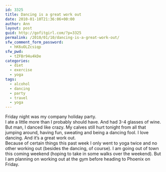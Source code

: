 ```yaml
---
id: 3325
title: Dancing is a great work out
date: 2010-01-10T21:36:06+00:00
author: Ann
layout: post
guid: http://gofitgirl.com/?p=3325
permalink: /2010/01/10/dancing-is-a-great-work-out/
sfw_comment_form_password:
  - hK6uOLZcsiqp
sfw_pwd:
  - tZFBr94u4kDe
categories:
  - diet
  - exercise
  - yoga
tags:
  - alcohol
  - dancing
  - party
  - travel
  - yoga
---
```

Friday night was my company holiday party.  
I ate a little more than I probably should have. And had 3-4 glasses of wine.  
But man, I danced like crazy. My calves still hurt tonight from all that jumping around, having fun, sweating and being a dancing fool. I love dancing. And it&#8217;s a great work out.  
Because of certain things this past week I only went to yoga twice and no other working out (besides the dancing, of course). I am going out of town this coming weekend (hoping to take in some walks over the weekend). But I am planning on working out at the gym before heading to Phoenix on Friday.